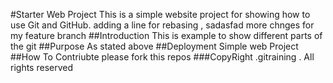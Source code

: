 #Starter Web Project
This is a simple website project for showing how to use Git and GitHub. adding a line for rebasing ,
sadasfad
more chnges for my feature branch
##Introduction
This is example to show different parts of the git
##Purpose
As stated above
##Deployment
Simple web Project
##How To Contriubte
please fork this repos
###CopyRight
.gitraining . All rights reserved